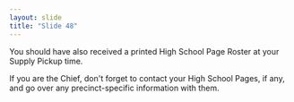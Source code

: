 ```yaml
---
layout: slide
title: "Slide 48"
---
```


You should have also received a printed High School Page Roster at your Supply Pickup time.

If you are the Chief, don't forget to contact your High School Pages, if any, and go over any precinct-specific information with them.